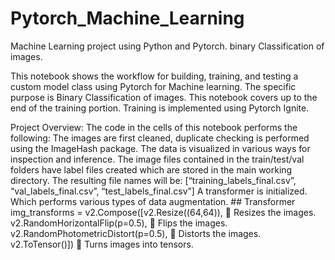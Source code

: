# Pytorch_Machine_Learning
Machine Learning project using Python and Pytorch. binary Classification of images.


This notebook shows the workflow for building, training, and testing a custom model class using Pytorch for Machine learning. The specific purpose is Binary Classification of images. This notebook covers up to the end of the training portion. Training is implemented using Pytorch Ignite.


Project Overview: The code in the cells of this notebook performs the following: The images are first cleaned, duplicate checking is performed using the ImageHash package. The data is visualized in various ways for inspection and inference. The image files contained in the train/test/val folders have label files created which are stored in the main working directory. The resulting file names will be: [“training_labels_final.csv”, “val_labels_final.csv”, “test_labels_final.csv”] A transformer is initialized. Which performs various types of data augmentation. ## Transformer img_transforms = v2.Compose([v2.Resize((64,64)),  Resizes the images. v2.RandomHorizontalFlip(p=0.5),  Flips the images. v2.RandomPhotometricDistort(p=0.5),  Distorts the images. v2.ToTensor()])  Turns images into tensors.

